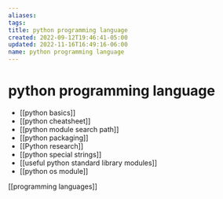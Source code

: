 ```yaml
---
aliases: 
tags: 
title: python programming language
created: 2022-09-12T19:46:41-05:00
updated: 2022-11-16T16:49:16-06:00
name: python programming language
---
```

# python programming language

- [[python basics]]
- [[python cheatsheet]]
- [[python module search path]]
- [[python packaging]]
- [[Python research]]
- [[python special strings]]
- [[useful python standard library modules]]
- [[python os module]]

[[programming languages]]
